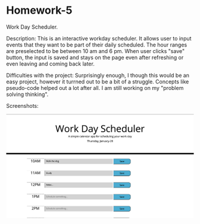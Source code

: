 # Homework-5
Work Day Scheduler.

Description:
This is an interactive workday scheduler. It allows user to input events that they want to be part of their daily scheduled. The hour ranges are preselected to be between 10 am and 6 pm. When user clicks "save" button, the input is saved and stays on the page even after refreshing or even leaving and coming back later.

Difficulties with the project:
Surprisingly enough, I though this would be an easy project, however it turrned out to be a bit of a struggle. Concepts like pseudo-code helped out a lot after all. I am still working on my "problem solving thinking". 

Screenshots:

![Demonstration](./Assets/Screenshot/demonstration.png "First pop-up")